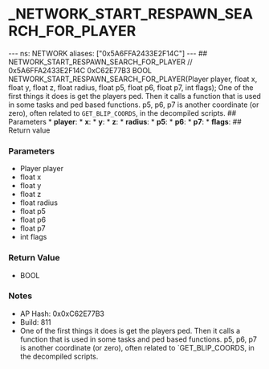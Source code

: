 # _NETWORK_START_RESPAWN_SEARCH_FOR_PLAYER

--- ns: NETWORK aliases: ["0x5A6FFA2433E2F14C"] --- ## NETWORK_START_RESPAWN_SEARCH_FOR_PLAYER  // 0x5A6FFA2433E2F14C 0xC62E77B3 BOOL NETWORK_START_RESPAWN_SEARCH_FOR_PLAYER(Player player, float x, float y, float z, float radius, float p5, float p6, float p7, int flags);  One of the first things it does is get the players ped. Then it calls a function that is used in some tasks and ped based functions.  p5, p6, p7 is another coordinate (or zero), often related to ``GET_BLIP_COORDS``, in the decompiled scripts.  ## Parameters * **player**: * **x**: * **y**: * **z**: * **radius**: * **p5**: * **p6**: * **p7**: * **flags**:  ## Return value

### Parameters
* Player player
* float x
* float y
* float z
* float radius
* float p5
* float p6
* float p7
* int flags

### Return Value
* BOOL

### Notes
* AP Hash: 0x0xC62E77B3
* Build: 811
* One of the first things it does is get the players ped.
Then it calls a function that is used in some tasks and ped based functions.
p5, p6, p7 is another coordinate (or zero), often related to `GET_BLIP_COORDS, in the decompiled scripts.

